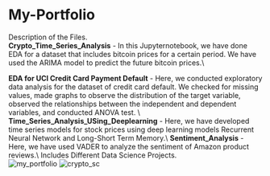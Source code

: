 # My-Portfolio
Description of the Files.\
**Crypto_Time_Series_Analysis** - In this Jupyternotebook, we have done EDA for a dataset that includes bitcoin prices for a certain period. We have used the ARIMA model to predict the future bitcoin prices.\ 

**EDA for UCI Credit Card Payment Default** - Here, we conducted exploratory data analysis for the dataset of credit card default. We checked for missing values, made graphs to observe the distribution of the target variable, observed the relationships between the independent and dependent variables, and conducted ANOVA test. \  
**Time_Series_Analysis_USing_Deeplearning** - Here, we have developed time series models for stock prices using deep learning models Recurrent Neural Network and Long-Short Term Memory.\ 
**Sentiment_Analysis** - Here, we have used VADER to analyze the sentiment of Amazon product reviews.\ 
Includes Different Data Science Projects.\
![my_portfolio](https://github.com/casper6020/My-Portfolio/assets/147402829/55981a50-1f6f-4c18-8fcf-c7ae108a1280)
![crypto_sc](https://github.com/casper6020/My-Portfolio/assets/147402829/b7ca532a-7fca-4b81-b207-b666f208c539)

